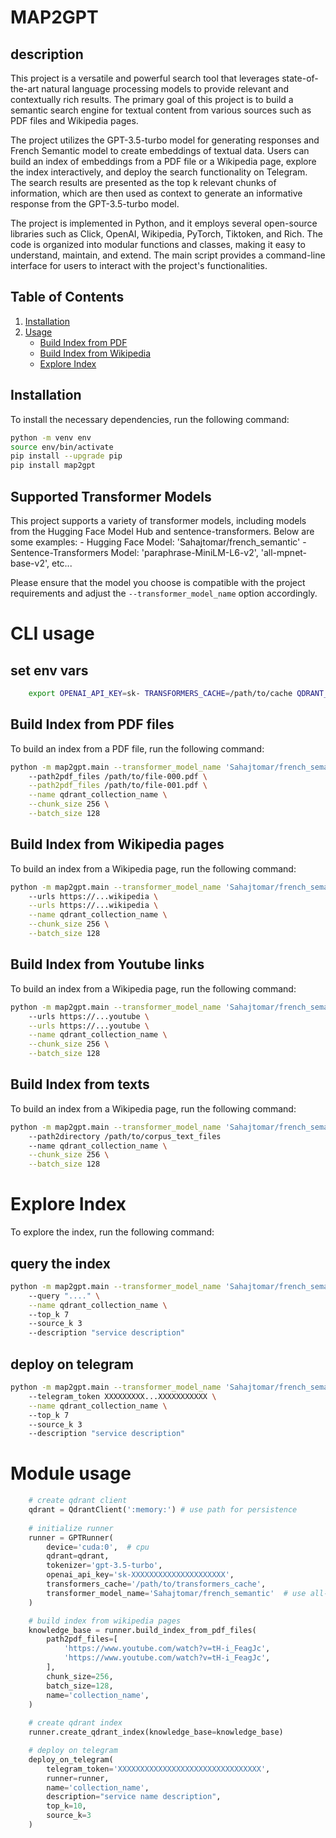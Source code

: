 # MAP2GPT

## description 

This project is a versatile and powerful search tool that leverages state-of-the-art natural language processing models to provide relevant and contextually rich results. The primary goal of this project is to build a semantic search engine for textual content from various sources such as PDF files and Wikipedia pages.

The project utilizes the GPT-3.5-turbo model for generating responses and French Semantic model to create embeddings of textual data. Users can build an index of embeddings from a PDF file or a Wikipedia page, explore the index interactively, and deploy the search functionality on Telegram. The search results are presented as the top k relevant chunks of information, which are then used as context to generate an informative response from the GPT-3.5-turbo model.

The project is implemented in Python, and it employs several open-source libraries such as Click, OpenAI, Wikipedia, PyTorch, Tiktoken, and Rich. The code is organized into modular functions and classes, making it easy to understand, maintain, and extend. The main script provides a command-line interface for users to interact with the project's functionalities.

## Table of Contents

1. [Installation](#installation)
2. [Usage](#usage)
   - [Build Index from PDF](#build-index-from-pdf)
   - [Build Index from Wikipedia](#build-index-from-wikipedia)
   - [Explore Index](#explore-index)

## Installation

To install the necessary dependencies, run the following command:

```bash
python -m venv env 
source env/bin/activate
pip install --upgrade pip 
pip install map2gpt 
```

## Supported Transformer Models

This project supports a variety of transformer models, including models from the Hugging Face Model Hub and sentence-transformers. Below are some examples:
    - Hugging Face Model: 'Sahajtomar/french_semantic'
    - Sentence-Transformers Model: 'paraphrase-MiniLM-L6-v2', 'all-mpnet-base-v2', etc...

Please ensure that the model you choose is compatible with the project requirements and adjust the `--transformer_model_name` option accordingly.

# CLI usage 

## set env vars 
```bash
    export OPENAI_API_KEY=sk- TRANSFORMERS_CACHE=/path/to/cache QDRANT_PERSISTENT_FOLDER=/path/to_persistent
```

## Build Index from PDF files
To build an index from a PDF file, run the following command:

```bash
python -m map2gpt.main --transformer_model_name 'Sahajtomar/french_semantic' build-index-from-pdf-files
    --path2pdf_files /path/to/file-000.pdf \
    --path2pdf_files /path/to/file-001.pdf \
    --name qdrant_collection_name \
    --chunk_size 256 \
    --batch_size 128
```

## Build Index from Wikipedia pages
To build an index from a Wikipedia page, run the following command:

```bash
python -m map2gpt.main --transformer_model_name 'Sahajtomar/french_semantic' build-index-from-wikipedia-pages
    --urls https://...wikipedia \
    --urls https://...wikipedia \
    --name qdrant_collection_name \
    --chunk_size 256 \
    --batch_size 128
```

## Build Index from Youtube links 
To build an index from a Wikipedia page, run the following command:

```bash
python -m map2gpt.main --transformer_model_name 'Sahajtomar/french_semantic' build-index-from-youtube-links
    --urls https://...youtube \
    --urls https://...youtube \
    --name qdrant_collection_name \
    --chunk_size 256 \
    --batch_size 128
```

## Build Index from texts
To build an index from a Wikipedia page, run the following command:


```bash
python -m map2gpt.main --transformer_model_name 'Sahajtomar/french_semantic' build-index-from-wikipedia-pages
    --path2directory /path/to/corpus_text_files
    --name qdrant_collection_name \
    --chunk_size 256 \
    --batch_size 128
```

# Explore Index
To explore the index, run the following command:


## query the index

```bash
python -m map2gpt.main --transformer_model_name 'Sahajtomar/french_semantic' query-index
    --query "...." \
    --name qdrant_collection_name \ 
    --top_k 7
    --source_k 3
    --description "service description"
```

## deploy on telegram 

```bash
python -m map2gpt.main --transformer_model_name 'Sahajtomar/french_semantic' deploy-on-telegram
    --telegram_token XXXXXXXXX...XXXXXXXXXXX \
    --name qdrant_collection_name \ 
    --top_k 7
    --source_k 3
    --description "service description"
```

# Module usage  
```python
    # create qdrant client 
    qdrant = QdrantClient(':memory:') # use path for persistence
    
    # initialize runner
    runner = GPTRunner(
        device='cuda:0',  # cpu
        qdrant=qdrant,
        tokenizer='gpt-3.5-turbo',
        openai_api_key='sk-XXXXXXXXXXXXXXXXXXXXX',
        transformers_cache='/path/to/transformers_cache',
        transformer_model_name='Sahajtomar/french_semantic'  # use all-mpnet-case-v2 for english
    )

    # build index from wikipedia pages
    knowledge_base = runner.build_index_from_pdf_files(
        path2pdf_files=[
            'https://www.youtube.com/watch?v=tH-i_FeagJc',
            'https://www.youtube.com/watch?v=tH-i_FeagJc',
        ],
        chunk_size=256,
        batch_size=128,
        name='collection_name',
    )
    
    # create qdrant index
    runner.create_qdrant_index(knowledge_base=knowledge_base)

    # deploy on telegram
    deploy_on_telegram(
        telegram_token='XXXXXXXXXXXXXXXXXXXXXXXXXXXXXXXX', 
        runner=runner, 
        name='collection_name', 
        description="service name description", 
        top_k=10, 
        source_k=3
    )
```